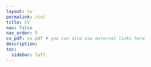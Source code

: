 ```yaml
---
layout: cv
permalink: /cv/
title: CV
nav: false
nav_order: 5
cv_pdf: cv.pdf # you can also use external links here
description: 
toc:
  sidebar: left
---
```

